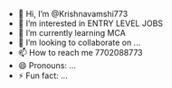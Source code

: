 - 👋 Hi, I’m @Krishnavamshi773
- 👀 I’m interested in ENTRY LEVEL JOBS
- 🌱 I’m currently learning MCA
- 💞️ I’m looking to collaborate on ...
- 📫 How to reach me 7702088773
- 😄 Pronouns: ...
- ⚡ Fun fact: ...

<!---
Krishnavamshi773/Krishnavamshi773 is a ✨ special ✨ repository because its `README.md` (this file) appears on your GitHub profile.
You can click the Preview link to take a look at your changes.
--->
